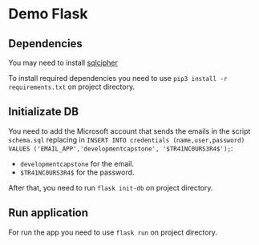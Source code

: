 # Demo Flask

## Dependencies
You may need to install [sqlcipher](https://www.zetetic.net/sqlcipher/open-source/)

To install required dependencies you need to use `pip3 install -r requirements.txt` on project directory.

## Initializate DB
You need to add the Microsoft account that sends the emails in the script `schema.sql` replacing in `INSERT INTO credentials (name,user,password) VALUES ('EMAIL_APP','developmentcapstone', '$TR41NC0URS3R4$');`:
- `developmentcapstone` for the email. 
- `$TR41NC0URS3R4$` for the password.

After that, you need to run `flask init-db` on project directory.

## Run application
For run the app you need to use `flask run` on project directory.